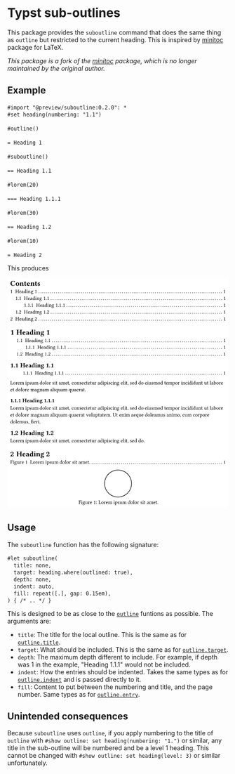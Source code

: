 # Typst sub-outlines

This package provides the `suboutline` command that does the same thing as `outline` but
restricted to the current heading. This is inspired by
[minitoc](https://ctan.org/pkg/minitoc?lang=en) package for LaTeX.

*This package is a fork of the
[minitoc](https://gitlab.com/human_person/typst-local-outline) package, which is no
longer maintained by the original author.*

## Example

```typst
#import "@preview/suboutline:0.2.0": *
#set heading(numbering: "1.1")

#outline()

= Heading 1

#suboutline()

== Heading 1.1

#lorem(20)

=== Heading 1.1.1

#lorem(30)

== Heading 1.2

#lorem(10)

= Heading 2

```

This produces

![](https://github.com/sdiebolt/suboutline/blob/main/example/example.png?raw=true)

## Usage

The `suboutline` function has the following signature:

```typst
#let suboutline(
  title: none,
  target: heading.where(outlined: true),
  depth: none,
  indent: auto,
  fill: repeat([.], gap: 0.15em),
) { /* .. */ }
```

This is designed to be as close to the
[`outline`](https://typst.app/docs/reference/model/outline/) funtions as possible. The
arguments are:

- ``title``: The title for the local outline. This is the same as for
  [`outline.title`](https://typst.app/docs/reference/model/outline/#parameters-title).
- ``target``: What should be included. This is the same as for
  [`outline.target`](https://typst.app/docs/reference/model/outline/#parameters-target).
- ``depth``: The maximum depth different to include. For example, if depth was 1 in the
  example, "Heading 1.1.1" would not be included.
- ``indent``: How the entries should be indented. Takes the same types as for
  [`outline.indent`](https://typst.app/docs/reference/model/outline/#parameters-indent)
  and is passed directly to it.
- ``fill``: Content to put between the numbering and title, and the page number. Same
  types as for
  [`outline.entry`](https://typst.app/docs/reference/model/outline/#definitions-entry-fill).

## Unintended consequences

Because `suboutline` uses `outline`, if you apply numbering to the title of `outline`
with `#show outline: set heading(numbering: "1.")` or similar, any title in the
sub-outline will be numbered and be a level 1 heading. This cannot be changed with
`#show outline: set heading(level: 3)` or similar unfortunately.
